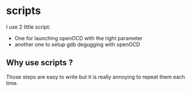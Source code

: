 # scripts
I use 2 little script:

- One for launching openOCD with the right parameter
- another one to setup gdb degugging with openOCD

## Why use scripts ?
Those steps are easy to write but it is really annoying to repeat them each 
time.
